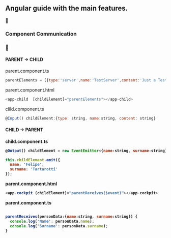 <h2>Angular guide with the main features.</h2>

:red_circle: <h3>Component Communication<h3>

:large_blue_circle:<h4>PARENT -> CHILD</h4>

parent.component.ts  
```javascript
parentElements = [{type:'server',name:'TestServer',content:'Just a Test!'}];
```

parent.component.html  
```javascript
<app-child  [childElement]="parentElements"></app-child>
```

clild.component.ts
```javascript
@Input() childElement:{type: string, name:string, content: string}
```

<h4>CHILD -> PARENT<h4>
  
child.component.ts
```javascript
@Output() childElement = new EventEmitter<{name:string, surname:string}>();

this.childElement.emit({
  name: 'Felipe',
  surname: 'Tartarotti'
});

```
parent.component.html
```javascript
<app-cockpit (childElement)="parentReceives($event)"></app-cockpit>
```

parent.component.ts
```javascript

parentReceives(personData:{name:string, surname:string}) {
  console.log('Name': personData.name);
  console.log('Surname': personData.surname);
}
  
```


